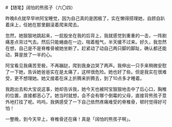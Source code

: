 #【随笔】阔怕的熊孩子（六〇四）

昨晚8点就早早哄阿宝睡觉，因为自己真的是困极了，实在懒得搭理她，自顾自趴着床上，任她在那里翻滚着爬来爬去。

忽然，她狠狠地跳起来，一屁股坐在我的后背上，我就感觉到重重的一击，一阵剧痛差点背过气去。然后只能蜷曲在一边，喘着粗气，半天缓不过来。好久，我忽然在想，自己是不是脊椎骨被她坐断了。赶紧动了动自己两只脚的脚趾，确认都还能动，算是放了一半的心。

阿宝看见我痛苦至极，不再蹦跶，爬到我身边哭了两声。我伸出一只手来稍微安慰了一下她，告诉她爸爸实在是太痛了，这样很危险。她也好了些。但是我实在很难受，更不想理她。她又接着在床上折腾来折腾去，到了10点多才睡着。

我跑出去和大宝说这事，她却告诉我，她今天也被阿宝狠狠地击中了后心口，胸椎的位置，直接都恶心了。她当时就想，会不会有哪个倒霉的父母，直接背熊孩子意外地打挂了呢。呜呜，我俩感受了一下自己依然疼痛难受的脊椎骨，顿时觉得好可怕！

一整晚，到今天早上，脊椎骨还在痛！真是「阔怕的熊孩子啊」。


